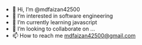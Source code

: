 - 👋 Hi, I’m @mdfaizan42500
- 👀 I’m interested in software engineering
- 🌱 I’m currently learning javascript
- 💞️ I’m looking to collaborate on ...
- 📫 How to reach me mdfaizan42500@gmail.com

<!---
mdfaizan42500/mdfaizan42500 is a ✨ special ✨ repository because its `README.md` (this file) appears on your GitHub profile.
You can click the Preview link to take a look at your changes.
--->
